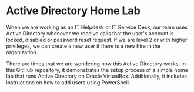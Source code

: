 <h1>Active Directory Home Lab</h1>
When we are working as an IT Helpdesk or IT Service Desk, our team uses Active Directory whenever we receive calls that the user's account is locked, disabled or password reset request. If we are level 2 or with higher privileges, we can create a new user if there is a new hire in the organization.

There are times that we are wondering how this Active Directory works. In this GitHub repository, it demonstrates the setup process of a simple home lab that runs Active Directory on Oracle VirtualBox. Additionally, it includes instructions on how to add users using PowerShell.
